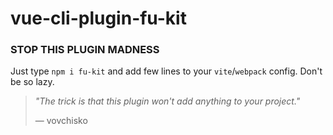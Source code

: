# vue-cli-plugin-fu-kit
### STOP THIS PLUGIN MADNESS
Just type `npm i fu-kit` and add few lines to your `vite`/`webpack` config. Don't be so lazy.

>
> _"The trick is that this plugin won't add anything to your project."_
>
> — vovchisko

